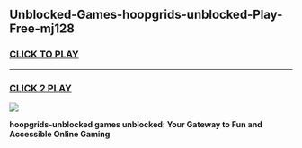 
## Unblocked-Games-hoopgrids-unblocked-Play-Free-mj128
<h3>
<a href="https://premium76.site?title=hoopgrids-unblocked&ref=21A">CLICK TO PLAY</a></h3>
<hr>

<h3>
<a href="https://premium76.site?title=hoopgrids-unblocked&ref=21A">CLICK 2 PLAY</a>
  
</h3>

<a href="https://premium76.site?title=hoopgrids-unblocked&ref=21A"><img src="https://clearcache.store/games.png"></a>


**hoopgrids-unblocked games unblocked: Your Gateway to Fun and Accessible Online Gaming**
